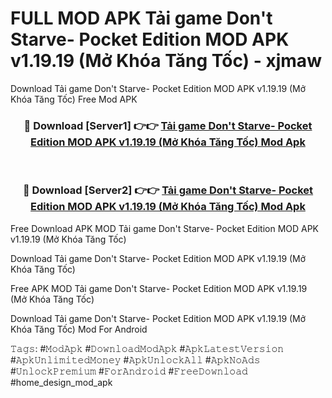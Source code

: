 # FULL MOD APK Tải game Don't Starve- Pocket Edition MOD APK v1.19.19 (Mở Khóa Tăng Tốc) - xjmaw
Download Tải game Don't Starve- Pocket Edition MOD APK v1.19.19 (Mở Khóa Tăng Tốc) Free Mod APK

<div align="center">
<h3>🔴 Download [Server1] 👉👉 <a href="https://apk-comot.site?title=Tải_game_Don't_Starve-_Pocket_Edition_MOD_APK_v1.19.19_(Mở_Khóa_Tăng_Tốc)">Tải game Don't Starve- Pocket Edition MOD APK v1.19.19 (Mở Khóa Tăng Tốc) Mod Apk</a></h3><br>

<h3>🔴 Download [Server2] 👉👉 <a href="https://apk-comot.site?title=Tải_game_Don't_Starve-_Pocket_Edition_MOD_APK_v1.19.19_(Mở_Khóa_Tăng_Tốc)">Tải game Don't Starve- Pocket Edition MOD APK v1.19.19 (Mở Khóa Tăng Tốc) Mod Apk</a></h3>
</div>


Free Download APK MOD Tải game Don't Starve- Pocket Edition MOD APK v1.19.19 (Mở Khóa Tăng Tốc)

Download Tải game Don't Starve- Pocket Edition MOD APK v1.19.19 (Mở Khóa Tăng Tốc) 

Free APK MOD Tải game Don't Starve- Pocket Edition MOD APK v1.19.19 (Mở Khóa Tăng Tốc) 

Download Tải game Don't Starve- Pocket Edition MOD APK v1.19.19 (Mở Khóa Tăng Tốc) Mod For Android

𝚃𝚊𝚐𝚜: #𝙼𝚘𝚍𝙰𝚙𝚔 #𝙳𝚘𝚠𝚗𝚕𝚘𝚊𝚍𝙼𝚘𝚍𝙰𝚙𝚔 #𝙰𝚙𝚔𝙻𝚊𝚝𝚎𝚜𝚝𝚅𝚎𝚛𝚜𝚒𝚘𝚗 #𝙰𝚙𝚔𝚄𝚗𝚕𝚒𝚖𝚒𝚝𝚎𝚍𝙼𝚘𝚗𝚎𝚢 #𝙰𝚙𝚔𝚄𝚗𝚕𝚘𝚌𝚔𝙰𝚕𝚕 #𝙰𝚙𝚔𝙽𝚘𝙰𝚍𝚜 #𝚄𝚗𝚕𝚘𝚌𝚔𝙿𝚛𝚎𝚖𝚒𝚞𝚖 #𝙵𝚘𝚛𝙰𝚗𝚍𝚛𝚘𝚒𝚍 #𝙵𝚛𝚎𝚎𝙳𝚘𝚠𝚗𝚕𝚘𝚊𝚍 #home_design_mod_apk
